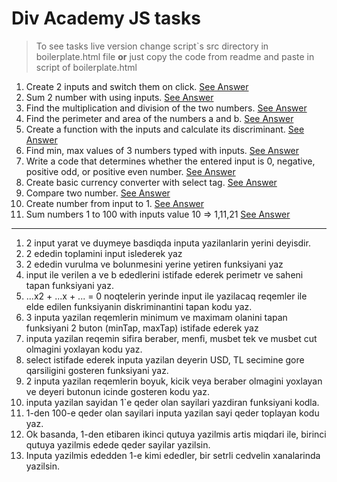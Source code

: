 # Div Academy JS tasks

> To see tasks live version change script`s src directory in boilerplate.html file **or** just copy the code from readme and paste in script of boilerplate.html

1. Create 2 inputs and switch them on click. [See Answer](1.html)
2. Sum 2 number with using inputs. [See Answer](2.html)
3. Find the multiplication and division of the two numbers. [See Answer](3.html)
4. Find the perimeter and area of the numbers a and b. [See Answer](4.html)
5. Create a function with the inputs and calculate its discriminant. [See Answer](5.html)
6. Find min, max values of 3 numbers typed with inputs. [See Answer](6.html)
7. Write a code that determines whether the entered input is 0, negative, positive odd, or positive even number. [See Answer](7.html)
8. Create basic currency converter with select tag. [See Answer](8.html)
9. Compare two number. [See Answer](9.html)
10. Create number from input to 1. [See Answer](10.html)
11. Sum numbers 1 to 100 with inputs value 10 => 1,11,21 [See Answer](11.html)

---
1. 2 input yarat ve duymeye basdiqda inputa yazilanlarin yerini deyisdir.
2. 2 ededin toplamini input islederek yaz
3. 2 ededin vurulma ve bolunmesini yerine yetiren funksiyani yaz
4. input ile verilen a ve b ededlerini istifade ederek perimetr ve saheni tapan funksiyani yaz.
5. ...x2 + ...x + ... = 0 noqtelerin yerinde input ile yazilacaq reqemler ile elde edilen funksiyanin diskriminantini tapan kodu yaz.
6. 3 inputa yazilan reqemlerin minimum ve maximam olanini tapan funksiyani 2 buton (minTap, maxTap) istifade ederek yaz
7. inputa yazilan reqemin sifira beraber, menfi, musbet tek ve musbet cut olmagini yoxlayan kodu yaz.
8. select istifade ederek inputa yazilan deyerin USD, TL secimine gore qarsiligini gosteren funksiyani yaz.
9. 2 inputa yazilan reqemlerin boyuk, kicik veya beraber olmagini yoxlayan ve deyeri butonun icinde gosteren kodu yaz.
10. inputa yazilan sayidan 1`e qeder olan sayilari yazdiran funksiyani kodla.
11. 1-den 100-e qeder olan sayilari inputa yazilan sayi qeder toplayan kodu yaz.
12. Ok basanda, 1-den etibaren ikinci qutuya yazilmis artis miqdari ile, birinci qutuya yazilmis edede qeder sayilar yazilsin.
13. Inputa yazilmis ededden 1-e kimi ededler, bir setrli cedvelin xanalarinda yazilsin.